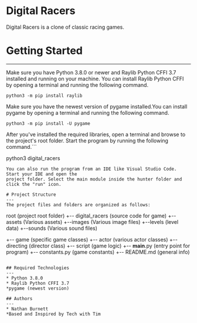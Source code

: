 # Digital Racers
Digital Racers is a clone of classic racing games.

# Getting Started
---
Make sure you have Python 3.8.0 or newer and Raylib Python CFFI 3.7 installed and running on your machine. You can install Raylib Python CFFI by opening a terminal and running the following command.
```
python3 -m pip install raylib
```

Make sure you have the newest version of pygame installed.You can install pygame by opening a terminal and running the following command.
```
python3 -m pip install -U pygame
```

After you've installed the required libraries, open a terminal and browse to the project's root folder. Start the program by running the following command.```

python3 digital_racers
```
You can also run the program from an IDE like Visual Studio Code. Start your IDE and open the 
project folder. Select the main module inside the hunter folder and click the "run" icon.

# Project Structure
---
The project files and folders are organized as follows:
```
root                    (project root folder)
+-- digital_racers      (source code for game)
  +--assets             (Various assets)
    +--images           (Various image files)
    +--levels           (level data)
    +--sounds           (Various sound files)

  +-- game              (specific game classes)
    +-- actor           (various actor classes)
    +-- directing       (director class)
    +-- script          (game logic)
  +-- __main__.py       (entry point for program)
  +-- constants.py      (game constants)
+-- README.md           (general info)
```

## Required Technologies
---
* Python 3.8.0
* Raylib Python CFFI 3.7
*pygame (newest version)

## Authors
---
* Nathan Burnett
*Based and Inspired by Tech with Tim